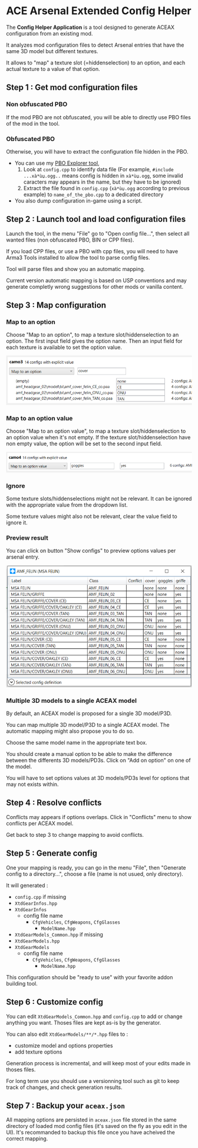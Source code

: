 # ACE Arsenal Extended Config Helper

The **Config Helper Application** is a tool designed to generate ACEAX configuration from an existing mod. 

It analyzes mod configuration files to detect Arsenal entries that have the same 3D model but different textures. 

It allows to "map" a texture slot (=hiddenselection) to an option, and each actual texture to a value of that option.

## Step 1 : Get mod configuration files

### Non obfuscated PBO

If the mod PBO are not obfuscated, you will be able to directly use PBO files of the mod in the tool.

### Obfuscated PBO

Otherwise, you will have to extract the configuration file hidden in the PBO. 
  - You can use my [PBO Explorer tool](https://github.com/jetelain/PboExplorer),
    1. Look at `config.cpp` to identify data file (For example, `#include ...xà*ùџ.ogg..` means config is hidden in `xà*ùџ.ogg`, some invalid caracters may appears in the name, but they have to be ignored)
	2. Extract the file found in `config.cpp` (`xà*ùџ.ogg` according to previous example) to `name_of_the_pbo.cpp` to a dedicated directory
  - You also dump configuration in-game using a script.


## Step 2 : Launch tool and load configuration files

Launch the tool, in the menu "File" go to "Open config file...", then select all wanted files (non obfuscated PBO, BIN or CPP files).

If you load CPP files, or use a PBO with cpp files, you will need to have Arma3 Tools installed to allow the tool to parse config files.

Tool will parse files and show you an automatic mapping. 

Current version automatic mapping is based on USP conventions and may generate completly wrong suggestions for other mods or vanilla content.

## Step 3 : Map configuration

### Map to an option

Choose "Map to an option", to map a texture slot/hiddenselection to an option.
The first input field gives the option name. Then an input field for each texture is available to set the option value.

![Model](maptooption.png)


### Map to an option value

Choose "Map to an option value", to map a texture slot/hiddenselection to an option value when it's not empty.
If the texture slot/hiddenselection have non empty value, the option will be set to the second input field.

![Model](maptooptionvalue.png)

### Ignore

Some texture slots/hiddenselections might not be relevant. It can be ignored with the appropriate value from the dropdown list.

Some texture values might also not be relevant, clear the value field to ignore it.

### Preview result

You can click on button "Show configs" to preview options values per arsenal entry.

![Model](preview.png)

### Multiple 3D models to a single ACEAX model

By default, an ACEAX model is proposed for a single 3D model/P3D. 

You can map multiple 3D model/P3D to a single ACEAX model. The automatic mapping might also propose you to do so.

Choose the same model name in the appropriate text box.

You should create a manual option to be able to make the difference between the differents 3D models/PD3s. Click on "Add on option" on one of the model.

You will have to set options values at 3D models/PD3s level for options that may not exists within.

## Step 4 : Resolve conflicts

Conflicts may appears if options overlaps. Click in "Conflicts" menu to show conflicts per ACEAX model.

Get back to step 3 to change mapping to avoid conflicts.

## Step 5 : Generate config

One your mapping is ready, you can go in the menu "File", then "Generate config to a directory...", choose a file (name is not usued, only directory).

It will generated :
  - `config.cpp` if missing
  - `XtdGearInfos.hpp`
  - `XtdGearInfos`
    - config file name
      - `CfgVehicles`, `CfgWeapons`, `CfgGlasses`
        - `ModelName.hpp`
  - `XtdGearModels_Common.hpp` if missing
  - `XtdGearModels.hpp`
  - `XtdGearModels`
    - config file name
      - `CfgVehicles`, `CfgWeapons`, `CfgGlasses`
        - `ModelName.hpp`

This configuration should be "ready to use" with your favorite addon building tool.

## Step 6 : Customize config

You can edit `XtdGearModels_Common.hpp` and `config.cpp` to add or change anything you want. Thoses files are kept as-is by the generator.

You can also edit `XtdGearModels/**/*.hpp` files to :
- customize model and options properties
- add texture options

Generation process is incremental, and will keep most of your edits made in thoses files.

For long term use you should use a versionning tool such as git to keep track of changes, and check generation results.

## Step 7 : Backup your `aceax.json`

All mapping options are persisted in `aceax.json` file stored in the same directory of loaded mod config files (it's saved on the fly as you edit in the UI). It's recommanded to backup this file once you have acheived the correct mapping.
